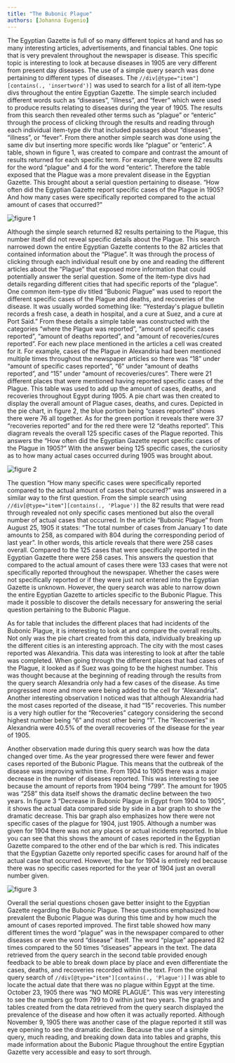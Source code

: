 ```yaml
---
title: "The Bubonic Plague"
authors: [Johanna Eugenio]
---
```

The Egyptian Gazette is full of so many different topics at hand and has so many interesting articles, advertisements, and financial tables. One topic that is very prevalent throughout the newspaper is disease. This specific topic is interesting to look at because diseases in 1905 are very different from present day diseases. The use of a simple query search was done pertaining to different types of diseases. The `//div[@type="item"][contains(., 'insertword')]` was used to search for a list of all item-type divs throughout the entire Egyptian Gazette. The simple search included different words such as “diseases”, “illness”, and “fever” which were used to produce results relating to diseases during the year of 1905. The results from this search then revealed other terms such as “plague” or “enteric” through the process of clicking through the results and reading through each individual item-type div that included passages about “diseases”, “illness”, or “fever”. From there another simple search was done using the same div but inserting more specific words like “plague” or “enteric”. A table, shown in figure 1, was created to compare and contrast the amount of results returned for each specific term. For example, there were 82 results for the word “plague” and 4 for the word “enteric”. Therefore the table exposed that the Plague was a more prevalent disease in the Egyptian Gazette. This brought about a serial question pertaining to disease. “How often did the Egyptian Gazette report specific cases of the Plague in 1905? And how many cases were specifically reported compared to the actual amount of cases that occurred?"

![figure 1](https://github.com/dig-eg-gaz/dig-eg-gaz.github.io/blob/master/images/analysis-images/eugenio-figure-1.jpg?raw=true "figure 1")

Although the simple search returned 82 results pertaining to the Plague, this number itself did not reveal specific details about the Plague. This search narrowed down the entire Egyptian Gazette contents to the 82 articles that contained information about the “Plague”. It was through the process of clicking through each individual result one by one and reading the different articles about the “Plague” that exposed more information that could potentially answer the serial question. Some of the item-type divs had details regarding different cities that had specific reports of the “plague”. One common item-type div titled “Bubonic Plague” was used to report the different specific cases of the Plague and deaths, and recoveries of the disease.  It was usually worded something like: “Yesterday's plague bulletin records a fresh case, a death in hospital, and a cure at Suez, and a cure at Port Said.” From these details a simple table was constructed with the categories “where the Plague was reported”, “amount of specific cases reported”, “amount of deaths reported”, and “amount of recoveries/cures reported”. For each new place mentioned in the articles a cell was created for it. For example, cases of the Plague in Alexandria had been mentioned multiple times throughout the newspaper articles so there was “18” under “amount of specific cases reported”,  “6” under “amount of deaths reported”, and “15” under “amount of recoveries/cures”. There were 21 different places that were mentioned having reported specific cases of the Plague. This table was used to add up the amount of cases, deaths, and recoveries throughout Egypt during 1905. A pie chart was then created to display the overall amount of Plague cases, deaths, and cures. Depicted in the pie chart, in figure 2, the blue portion being “cases reported” shows there were 76 all together. As for the green portion it reveals there were 37 “recoveries reported” and for the red there were 12 “deaths reported”. This diagram reveals the overall 125 specific cases of the Plague reported. This answers the “How often did the Egyptian Gazette report specific cases of the Plague in 1905?” With the answer being 125 specific cases, the curiosity as to how many actual cases occurred during 1905 was brought about.

![figure 2](https://github.com/dig-eg-gaz/dig-eg-gaz.github.io/blob/master/images/analysis-images/eugenio-figure-2.jpg?raw=true "figure 2")

The question “How many specific cases were specifically reported compared to the actual amount of cases that occurred?” was answered in a similar way to the first question. From the simple search using `//div[@type="item"][contains(., 'Plague')]` the 82 results that were read through revealed not only specific cases mentioned but also the overall number of actual cases that occurred. In the article “Bubonic Plague” from August 25, 1905 it states: “The total number of cases from January 1 to date amounts to 258, as compared with 804 during the corresponding period of last year”. In other words, this article reveals that there were 258 cases overall. Compared to the 125 cases that were specifically reported in the Egyptian Gazette there were 258 cases. This answers the question that compared to the actual amount of cases there were 133 cases that were not specifically reported throughout the newspaper. Whether the cases were not specifically reported or if they were just not entered into the Egyptian Gazette is unknown. However, the query search was able to narrow down the entire Egyptian Gazette to articles specific to the Bubonic Plague. This made it possible to discover the details necessary for answering the serial question pertaining to the Bubonic Plague.

As for table that includes the different places that had incidents of the Bubonic Plague, it is interesting to look at and compare the overall results. Not only was the pie chart created from this data, individually breaking up the different cities is an interesting approach. The city with the most cases reported was Alexandria. This data was interesting to look at after the table was completed. When going through the different places that had cases of the Plague, it looked as if Suez was going to be the highest number. This was thought because at the beginning of reading through the results from the query search Alexandria only had a few cases of the disease. As time progressed more and more were being added to the cell for “Alexandria”. Another interesting observation I noticed was that although Alexandria had the most cases reported of the disease, it had “15” recoveries. This number is a very high outlier for the “Recoveries” category considering the second highest number being “6” and most other being “1”. The “Recoveries” in Alexandria were 40.5% of the overall recoveries of the disease for the year of 1905.

Another observation made during this query search was how the data changed over time. As the year progressed there were fewer and fewer cases reported of the Bubonic Plague. This means that the outbreak of the disease was improving within time. From 1904 to 1905 there was a major decrease in the number of diseases reported. This was interesting to see because the amount of reports from 1904 being “799”. The amount for 1905 was “258” this data itself shows the dramatic decline between the two years. In figure 3 “Decrease in Bubonic Plague in Egypt from 1904 to 1905”, it shows the actual data compared side by side in a bar graph to show the dramatic decrease. This bar graph also emphasizes how there were not specific cases of the plague for 1904, just 1905. Although a number was given for 1904 there was not any places or actual incidents reported. In blue you can see that this shows the amount of cases reported in the Egyptian Gazette compared to the other end of the bar which is red. This indicates that the Egyptian Gazette only reported specific cases for around half of the actual case that occurred. However, the bar for 1904 is entirely red because there was no specific cases reported for the year of 1904 just an overall number given.

![figure 3](https://github.com/dig-eg-gaz/dig-eg-gaz.github.io/blob/master/images/analysis-images/eugenio-figure-3.jpg?raw=true "figure 3")

Overall the serial questions chosen gave better insight to the Egyptian Gazette regarding the Bubonic Plague. These questions emphasized how prevalent the Bubonic Plague was during this time and by how much the amount of cases reported improved. The first table showed how many different times the word “plague” was in the newspaper compared to other diseases or even the word “disease” itself. The word “plague” appeared 82 times compared to the 50 times “diseases” appears in the text. The data retrieved from the query search in the second table provided enough feedback to be able to break down place by place and even differentiate the cases, deaths, and recoveries recorded within the text. From the original query search of `//div[@type="item"][contains(., 'Plague')]` I was able to locate the actual date that there was no plague within Egypt at the time. October 23, 1905 there was “NO MORE PLAGUE”. This was very interesting to see the numbers go from 799 to 0 within just two years. The graphs and tables created from the data retrieved from the query search displayed the prevalence of the disease and how often it was actually reported. Although November 9, 1905 there was another case of the plague reported it still was eye opening to see the dramatic decline. Because the use of a simple query, much reading, and breaking down data into tables and graphs, this made information about the Bubonic Plague throughout the entire Egyptian Gazette very accessible and easy to sort through.
